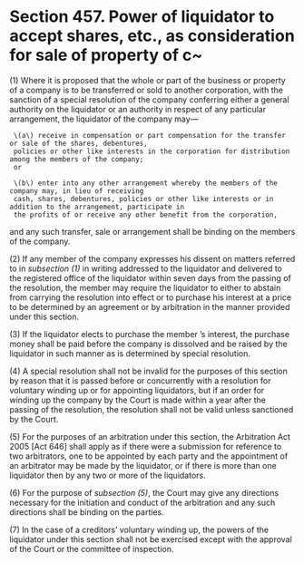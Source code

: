 # Section 457. Power of liquidator to accept shares, etc., as consideration for sale of property of c~

\(1\) Where it is proposed that the whole or part of the business or property of a company is to be transferred or sold to another corporation, with the sanction of a special resolution of the company conferring either a general authority on the liquidator or an authority in respect of any particular arrangement, the liquidator of the company may—

     \(a\) receive in compensation or part compensation for the transfer or sale of the shares, debentures,  
     policies or other like interests in the corporation for distribution among the members of the company;  
     or

     \(b\) enter into any other arrangement whereby the members of the company may, in lieu of receiving  
     cash, shares, debentures, policies or other like interests or in addition to the arrangement, participate in  
     the profits of or receive any other benefit from the corporation,

and any such transfer, sale or arrangement shall be binding on the members of the company.

\(2\) If any member of the company expresses his dissent on matters referred to in _subsection \(1\)_ in writing addressed to the liquidator and delivered to the registered office of the liquidator within seven days from the passing of the resolution, the member may require the liquidator to either to abstain from carrying the resolution into effect or to purchase his interest at a price to be determined by an agreement or by arbitration in the manner provided under this section.

\(3\) If the liquidator elects to purchase the member ’s interest, the purchase money shall be paid before the company is dissolved and be raised by the liquidator in such manner as is determined by special resolution.

\(4\) A special resolution shall not be invalid for the purposes of this section by reason that it is passed before or concurrently with a resolution for voluntary winding up or for appointing liquidators, but if an order for winding up the company by the Court is made within a year after the passing of the resolution, the resolution shall not be valid unless sanctioned by the Court.

\(5\) For the purposes of an arbitration under this section, the Arbitration Act 2005 \[Act 646\] shall apply as if there were a submission for reference to two arbitrators, one to be appointed by each party and the appointment of an arbitrator may be made by the liquidator, or if there is more than one liquidator then by any two or more of the liquidators.

\(6\) For the purpose of _subsection \(5\)_, the Court may give any directions necessary for the initiation and conduct of the arbitration and any such directions shall be binding on the parties.

\(7\) In the case of a creditors’ voluntary winding up, the powers of the liquidator under this section shall not be exercised except with the approval of the Court or the committee of inspection.

